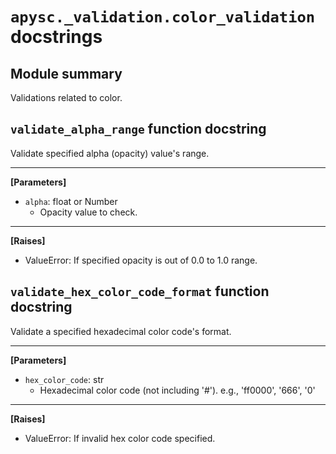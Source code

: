# `apysc._validation.color_validation` docstrings

## Module summary

Validations related to color.

## `validate_alpha_range` function docstring

Validate specified alpha (opacity) value's range.<hr>

**[Parameters]**

- `alpha`: float or Number
  - Opacity value to check.

<hr>

**[Raises]**

- ValueError: If specified opacity is out of 0.0 to 1.0 range.

## `validate_hex_color_code_format` function docstring

Validate a specified hexadecimal color code's format.<hr>

**[Parameters]**

- `hex_color_code`: str
  - Hexadecimal color code (not including '#'). e.g., 'ff0000', '666', '0'

<hr>

**[Raises]**

- ValueError: If invalid hex color code specified.